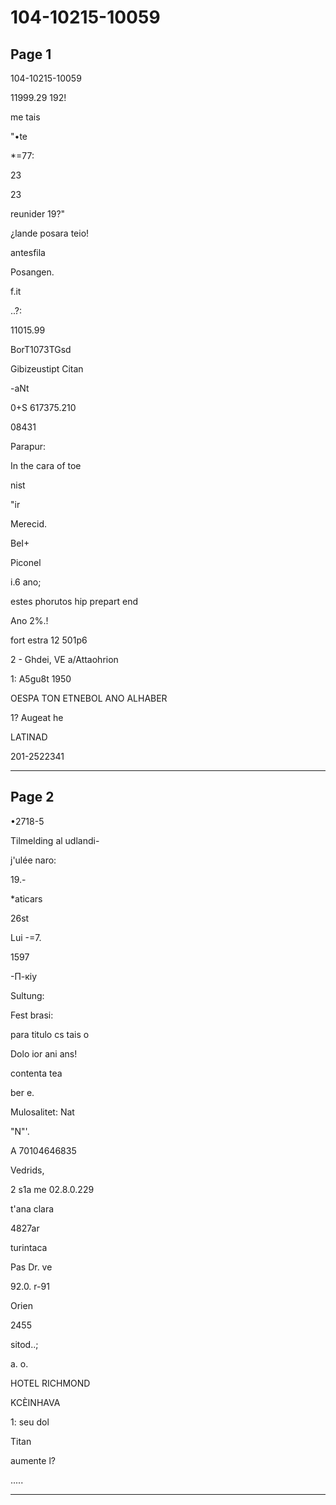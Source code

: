 # 104-10215-10059

## Page 1

104-10215-10059

11999.29 192!

me tais

"•te

*=77:

23

23

reunider 19?"

¿lande posara teio!

antesfila

Posangen.

f.it

..?:

11015.99

BorT1073TGsd

Gibizeustipt Citan

-aNt

0+S 617375.210

08431

Parapur:

In the cara of toe

nist

"ir

Merecid.

BeI+

Piconel

i.6 ano;

estes phorutos hip prepart end

Ano 2%.!

fort estra 12 501p6

2 - Ghdei, VE a/Attaohrion

1: A5gu8t 1950

OESPA TON ETNEBOL ANO ALHABER

1? Augeat he

LATINAD

201-2522341

---

## Page 2

•2718-5

Tilmelding al udlandi-

j'ulée naro:

19.-

*aticars

26st

Lui -=7.

1597

-П-кіу

Sultung:

Fest brasi:

para titulo cs tais o

Dolo ior ani ans!

contenta tea

ber e.

Mulosalitet: Nat

"N"'.

A 70104646835

Vedrids,

2 s1a me 02.8.0.229

t'ana clara

4827ar

turintaca

Pas Dr. ve

92.0. r-91

Orien

2455

sitod..;

a. о.

HOTEL RICHMOND

KCÈINHAVA

1: seu dol

Titan

aumente l?

.....

---

